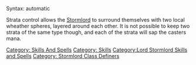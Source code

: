 Syntax: automatic

Strata control allows the
[Stormlord](:Category:_Stormlords.md "wikilink") to surround themselves
with two local wheather spheres, layered around each other. It is not
possible to keep two strata of the same type though, and each of the
strata will sap the casters mana.

[Category: Skills And Spells](Category:_Skills_And_Spells "wikilink")
[Category: Skills](Category:_Skills "wikilink") [Category:Lord Stormlord
Skills and Spells](Category:Lord_Stormlord_Skills_and_Spells "wikilink")
[Category: Stormlord Class
Definers](Category:_Stormlord_Class_Definers "wikilink")
